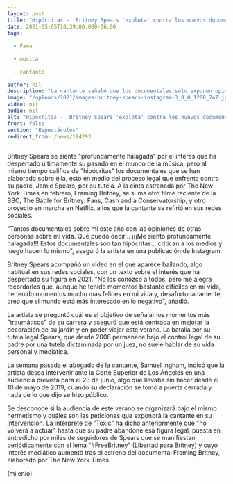 ```yaml
---
layout: post
title: "Hipócritas -  Britney Spears 'explota' contra los nuevos documentales sobre ella"
date: 2021-05-05T18:39:00.000-06:00
tags:
  
  - Fama
  
  - musica
  
  - cantante
  
author: nil
description: "La cantante señaló que los documentales sólo exponen opiniones de personas ajenas a su vida y hacen lo mismo que lo medios a los que supuestamente critican. "
image: "/uploads/2021/images-britney-spears-instagram-3_0_0_1200_747.jpg"
video: nil
audio: nil
alt: "Hipócritas -  Britney Spears 'explota' contra los nuevos documentales sobre ella"
front: false
section: "Espectáculos"
redirect_from: /news/184293
---
```


Britney Spears se siente "profundamente halagada" por el interés que ha despertado últimamente su pasado en el mundo de la música, pero al mismo tiempo califica de "hipócritas" los documentales que se han elaborado sobre ella, esto en medio del proceso legal que enfrenta contra su padre, Jamie Spears, por su tutela. A la cinta estrenada por The New York Times en febrero, Framing Britney, se suma otro filme reciente de la BBC, The Battle for Britney: Fans, Cash and a Conservatorship, y otro proyecto en marcha en Netflix, a los que la cantante se refirió en sus redes sociales. 

"Tantos documentales sobre mí este año con las opiniones de otras personas sobre mi vida. Qué puedo decir... ¡¡¡Me siento profundamente halagada!!! Estos documentales son tan hipócritas... critican a los medios y luego hacen lo mismo", aseguró la artista en una publicación de Instagram. 

Britney Spears acompañó un video en el que aparece bailando, algo habitual en sus redes sociales, con un texto sobre el interés que ha despertado su figura en 2021. "No los conozco a todos, pero me alegra recordarles que, aunque he tenido momentos bastante difíciles en mi vida, he tenido momentos mucho más felices en mi vida y, desafortunadamente, creo que el mundo está más interesado en lo negativo", añadió.

La artista se preguntó cuál es el objetivo de señalar los momentos más "traumáticos" de su carrera y aseguró que está centrada en mejorar la decoración de su jardín y en poder viajar este verano. La batalla por su tutela legal Spears, que desde 2008 permanece bajo el control legal de su padre por una tutela dictaminada por un juez, no suele hablar de su vida personal y mediática. 

La semana pasada el abogado de la cantante, Samuel Ingham, indicó que la artista desea intervenir ante la Corte Superior de Los Ángeles en una audiencia prevista para el 23 de junio, algo que llevaba sin hacer desde el 10 de mayo de 2019, cuando su declaración se tomó a puerta cerrada y nada de lo que dijo se hizo público.  

Se desconoce si la audiencia de este verano se organizará bajo el mismo hermetismo y cuáles son las peticiones que expondrá la cantante en su intervención. La intérprete de "Toxic" ha dicho anteriormente que "no volverá a actuar" hasta que su padre abandone esa figura legal, puesta en entredicho por miles de seguidores de Spears que se manifiestan periódicamente con el lema "#FreeBritney" (Libertad para Britney) y cuyo interés mediático aumentó tras el estreno del documental Framing Britney, elaborado por The New York Times.  

(milenio)
